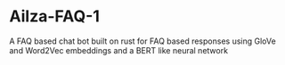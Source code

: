 # Ailza-FAQ-1
A FAQ based chat bot built on rust for FAQ based responses using GloVe and Word2Vec embeddings and a BERT like neural network
